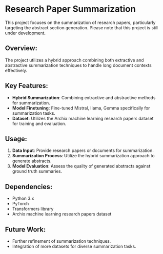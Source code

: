 # Research Paper Summarization

This project focuses on the summarization of research papers, particularly targeting the abstract section generation. Please note that this project is still under development.

## Overview:

The project utilizes a hybrid approach combining both extractive and abstractive summarization techniques to handle long document contexts effectively.

## Key Features:

- **Hybrid Summarization**: Combining extractive and abstractive methods for summarization.
- **Model Finetuning**: Fine-tuned Mistral, Ilama, Gemma specifically for summarization tasks.
- **Dataset**: Utilizes the Archix machine learning research papers dataset for training and evaluation.

## Usage:

1. **Data Input**: Provide research papers or documents for summarization.
2. **Summarization Process**: Utilize the hybrid summarization approach to generate abstracts.
3. **Model Evaluation**: Assess the quality of generated abstracts against ground truth summaries.

## Dependencies:

- Python 3.x
- PyTorch
- Transformers library
- Archix machine learning research papers dataset

## Future Work:

- Further refinement of summarization techniques.
- Integration of more datasets for diverse summarization tasks.
